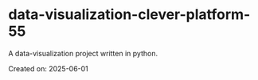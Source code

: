 # data-visualization-clever-platform-55

A data-visualization project written in python.

Created on: 2025-06-01
